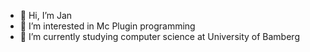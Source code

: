 - 👋 Hi, I’m Jan
- 👀 I’m interested in Mc Plugin programming
- 🌱 I’m currently studying computer science at University of Bamberg

<!---
Jan222333444/Jan222333444 is a ✨ special ✨ repository because its `README.md` (this file) appears on your GitHub profile.
You can click the Preview link to take a look at your changes.
--->
